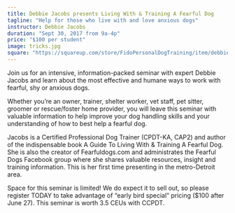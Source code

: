 ```yaml
---
title: Debbie Jacobs presents Living With & Training A Fearful Dog 
tagline: "Help for those who live with and love anxious dogs"
instructor: Debbie Jacobs
duration: "Sept 30, 2017 from 9a-4p"
price: "$100 per student"
image: tricks.jpg
square: "https://squareup.com/store/FidoPersonalDogTraining/item/debbie-jacob-seminar"
---
```


Join us for an intensive, information-packed seminar with expert Debbie Jacobs and learn about the most effective
and humane ways to work with fearful, shy or anxious dogs.

Whether you’re an owner, trainer, shelter worker, vet staff, pet sitter, groomer or rescue/foster home provider, you 
will leave this seminar with valuable information to help improve your dog handling skills and your understanding of 
how to best help a fearful dog.
 
Jacobs is a Certified Professional Dog Trainer (CPDT-KA, CAP2) and author of the indispensable book A Guide To Living
With & Training A Fearful Dog. She is also the creator of Fearfuldogs.com and administrates the Fearful Dogs Facebook group
where she shares valuable resources, insight and training information. This is her first time presenting in the metro-Detroit area.
 
Space for this seminar is limited! We do expect it to sell out, so please register TODAY to take advantage of “early bird special” 
pricing ($100 after June 27). This seminar is worth 3.5 CEUs with CCPDT.
 

